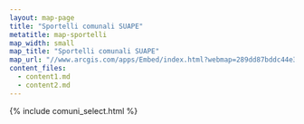 ```yaml
---
layout: map-page
title: "Sportelli comunali SUAPE"
metatitle: map-sportelli
map_width: small
map_title: "Sportelli comunali SUAPE"
map_url: "//www.arcgis.com/apps/Embed/index.html?webmap=289dd87bddc44e31b40e082cec8513cc&extent=11.4178,42.5704,13.4461,43.4709&zoom=true&previewImage=false&scale=true&disable_scroll=true&theme=light"
content_files:
  - content1.md
  - content2.md
---
```


{% include comuni_select.html %}
